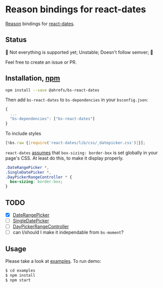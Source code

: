 # Reason bindings for react-dates

[Reason](https://reasonml.github.io/) bindings for [react-dates](https://github.com/airbnb/react-dates).

## Status

🚧 Not everything is supported yet; Unstable; Doesn't follow semver; 🚧

Feel free to create an issue or PR.

## Installation, [npm](https://www.npmjs.com/package/@ahrefs/bs-react-dates)

```sh
npm install --save @ahrefs/bs-react-dates
```

Then add `bs-react-dates` to `bs-dependencies` in your `bsconfig.json`:

```js
{
  ...
  "bs-dependencies": ["bs-react-dates"]
}
```

To include styles

```js
[%bs.raw {|require('react-dates/lib/css/_datepicker.css')|}];
```

`react-dates` [assumes](https://github.com/airbnb/react-dates/issues/798) that `box-sizing: border-box` is set globally in your page's CSS. At least do this, to make it display properly.

```css
.DateRangePicker *,
.SingleDatePicker *,
.DayPickerRangeController * {
  box-sizing: border-box;
}
```

## TODO

* [x] [DateRangePicker](https://github.com/airbnb/react-dates#daterangepicker)
* [ ] [SingleDatePicker](https://github.com/airbnb/react-dates#singledatepicker)
* [ ] [DayPickerRangeController](https://github.com/airbnb/react-dates#daypickerrangecontroller)
* [ ] can I/should I make it independable from `bs-moment`?

## Usage

Please take a look at [examples](https://github.com/ahrefs/bs-react-dates/tree/master/examples).
To run demo:

```sh
$ cd examples
$ npm install
$ npm start
```
